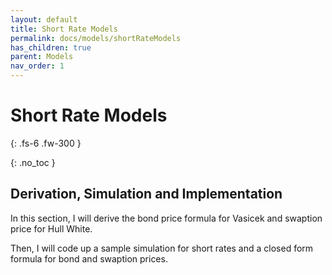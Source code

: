 ```yaml
---
layout: default
title: Short Rate Models
permalink: docs/models/shortRateModels
has_children: true
parent: Models
nav_order: 1
---
```


# Short Rate Models

{: .fs-6 .fw-300 }

{: .no_toc }

## Derivation, Simulation and Implementation

In this section, I will derive the bond price formula for Vasicek and swaption price for Hull White. 

Then, I will code up a sample simulation for short rates and a closed form formula for bond and swaption prices. 
